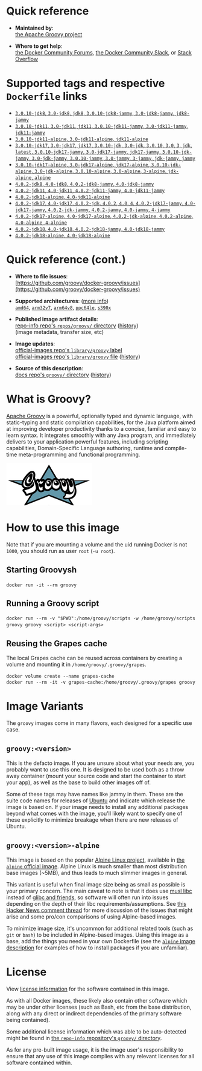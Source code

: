 <!--

********************************************************************************

WARNING:

    DO NOT EDIT "groovy/README.md"

    IT IS AUTO-GENERATED

    (from the other files in "groovy/" combined with a set of templates)

********************************************************************************

-->

# Quick reference

-	**Maintained by**:  
	[the Apache Groovy project](https://github.com/groovy/docker-groovy)

-	**Where to get help**:  
	[the Docker Community Forums](https://forums.docker.com/), [the Docker Community Slack](https://dockr.ly/slack), or [Stack Overflow](https://stackoverflow.com/search?tab=newest&q=docker)

# Supported tags and respective `Dockerfile` links

-	[`3.0.10-jdk8`, `3.0-jdk8`, `jdk8`, `3.0.10-jdk8-jammy`, `3.0-jdk8-jammy`, `jdk8-jammy`](https://github.com/groovy/docker-groovy/blob/4d9411a045265bb6c8af2a64876419301a9c5ee4/jdk8/Dockerfile)
-	[`3.0.10-jdk11`, `3.0-jdk11`, `jdk11`, `3.0.10-jdk11-jammy`, `3.0-jdk11-jammy`, `jdk11-jammy`](https://github.com/groovy/docker-groovy/blob/4d9411a045265bb6c8af2a64876419301a9c5ee4/jdk11/Dockerfile)
-	[`3.0.10-jdk11-alpine`, `3.0-jdk11-alpine`, `jdk11-alpine`](https://github.com/groovy/docker-groovy/blob/4d9411a045265bb6c8af2a64876419301a9c5ee4/jdk11-alpine/Dockerfile)
-	[`3.0.10-jdk17`, `3.0-jdk17`, `jdk17`, `3.0.10-jdk`, `3.0-jdk`, `3.0.10`, `3.0`, `3`, `jdk`, `latest`, `3.0.10-jdk17-jammy`, `3.0-jdk17-jammy`, `jdk17-jammy`, `3.0.10-jdk-jammy`, `3.0-jdk-jammy`, `3.0.10-jammy`, `3.0-jammy`, `3-jammy`, `jdk-jammy`, `jammy`](https://github.com/groovy/docker-groovy/blob/4d9411a045265bb6c8af2a64876419301a9c5ee4/jdk17/Dockerfile)
-	[`3.0.10-jdk17-alpine`, `3.0-jdk17-alpine`, `jdk17-alpine`, `3.0.10-jdk-alpine`, `3.0-jdk-alpine`, `3.0.10-alpine`, `3.0-alpine`, `3-alpine`, `jdk-alpine`, `alpine`](https://github.com/groovy/docker-groovy/blob/4d9411a045265bb6c8af2a64876419301a9c5ee4/jdk17-alpine/Dockerfile)
-	[`4.0.2-jdk8`, `4.0-jdk8`, `4.0.2-jdk8-jammy`, `4.0-jdk8-jammy`](https://github.com/groovy/docker-groovy/blob/519621c18f5b144d6bc7029e43cebf7bd92dd52e/jdk8/Dockerfile)
-	[`4.0.2-jdk11`, `4.0-jdk11`, `4.0.2-jdk11-jammy`, `4.0-jdk11-jammy`](https://github.com/groovy/docker-groovy/blob/519621c18f5b144d6bc7029e43cebf7bd92dd52e/jdk11/Dockerfile)
-	[`4.0.2-jdk11-alpine`, `4.0-jdk11-alpine`](https://github.com/groovy/docker-groovy/blob/519621c18f5b144d6bc7029e43cebf7bd92dd52e/jdk11-alpine/Dockerfile)
-	[`4.0.2-jdk17`, `4.0-jdk17`, `4.0.2-jdk`, `4.0.2`, `4.0`, `4`, `4.0.2-jdk17-jammy`, `4.0-jdk17-jammy`, `4.0.2-jdk-jammy`, `4.0.2-jammy`, `4.0-jammy`, `4-jammy`](https://github.com/groovy/docker-groovy/blob/519621c18f5b144d6bc7029e43cebf7bd92dd52e/jdk17/Dockerfile)
-	[`4.0.2-jdk17-alpine`, `4.0-jdk17-alpine`, `4.0.2-jdk-alpine`, `4.0.2-alpine`, `4.0-alpine`, `4-alpine`](https://github.com/groovy/docker-groovy/blob/519621c18f5b144d6bc7029e43cebf7bd92dd52e/jdk17-alpine/Dockerfile)
-	[`4.0.2-jdk18`, `4.0-jdk18`, `4.0.2-jdk18-jammy`, `4.0-jdk18-jammy`](https://github.com/groovy/docker-groovy/blob/519621c18f5b144d6bc7029e43cebf7bd92dd52e/jdk18/Dockerfile)
-	[`4.0.2-jdk18-alpine`, `4.0-jdk18-alpine`](https://github.com/groovy/docker-groovy/blob/519621c18f5b144d6bc7029e43cebf7bd92dd52e/jdk18-alpine/Dockerfile)

# Quick reference (cont.)

-	**Where to file issues**:  
	[https://github.com/groovy/docker-groovy/issues](https://github.com/groovy/docker-groovy/issues)

-	**Supported architectures**: ([more info](https://github.com/docker-library/official-images#architectures-other-than-amd64))  
	[`amd64`](https://hub.docker.com/r/amd64/groovy/), [`arm32v7`](https://hub.docker.com/r/arm32v7/groovy/), [`arm64v8`](https://hub.docker.com/r/arm64v8/groovy/), [`ppc64le`](https://hub.docker.com/r/ppc64le/groovy/), [`s390x`](https://hub.docker.com/r/s390x/groovy/)

-	**Published image artifact details**:  
	[repo-info repo's `repos/groovy/` directory](https://github.com/docker-library/repo-info/blob/master/repos/groovy) ([history](https://github.com/docker-library/repo-info/commits/master/repos/groovy))  
	(image metadata, transfer size, etc)

-	**Image updates**:  
	[official-images repo's `library/groovy` label](https://github.com/docker-library/official-images/issues?q=label%3Alibrary%2Fgroovy)  
	[official-images repo's `library/groovy` file](https://github.com/docker-library/official-images/blob/master/library/groovy) ([history](https://github.com/docker-library/official-images/commits/master/library/groovy))

-	**Source of this description**:  
	[docs repo's `groovy/` directory](https://github.com/docker-library/docs/tree/master/groovy) ([history](https://github.com/docker-library/docs/commits/master/groovy))

# What is Groovy?

[Apache Groovy](http://groovy-lang.org/) is a powerful, optionally typed and dynamic language, with static-typing and static compilation capabilities, for the Java platform aimed at improving developer productivity thanks to a concise, familiar and easy to learn syntax. It integrates smoothly with any Java program, and immediately delivers to your application powerful features, including scripting capabilities, Domain-Specific Language authoring, runtime and compile-time meta-programming and functional programming.

![logo](https://raw.githubusercontent.com/docker-library/docs/bb5fc730ed18c45d86425f9fa4265d50cb795ec8/groovy/logo.png)

# How to use this image

Note that if you are mounting a volume and the uid running Docker is not `1000`, you should run as user `root` (`-u root`).

## Starting Groovysh

`docker run -it --rm groovy`

## Running a Groovy script

`docker run --rm -v "$PWD":/home/groovy/scripts -w /home/groovy/scripts groovy groovy <script> <script-args>`

## Reusing the Grapes cache

The local Grapes cache can be reused across containers by creating a volume and mounting it in `/home/groovy/.groovy/grapes`.

```console
docker volume create --name grapes-cache
docker run --rm -it -v grapes-cache:/home/groovy/.groovy/grapes groovy
```

# Image Variants

The `groovy` images come in many flavors, each designed for a specific use case.

## `groovy:<version>`

This is the defacto image. If you are unsure about what your needs are, you probably want to use this one. It is designed to be used both as a throw away container (mount your source code and start the container to start your app), as well as the base to build other images off of.

Some of these tags may have names like jammy in them. These are the suite code names for releases of [Ubuntu](https://wiki.ubuntu.com/Releases) and indicate which release the image is based on. If your image needs to install any additional packages beyond what comes with the image, you'll likely want to specify one of these explicitly to minimize breakage when there are new releases of Ubuntu.

## `groovy:<version>-alpine`

This image is based on the popular [Alpine Linux project](https://alpinelinux.org), available in [the `alpine` official image](https://hub.docker.com/_/alpine). Alpine Linux is much smaller than most distribution base images (~5MB), and thus leads to much slimmer images in general.

This variant is useful when final image size being as small as possible is your primary concern. The main caveat to note is that it does use [musl libc](https://musl.libc.org) instead of [glibc and friends](https://www.etalabs.net/compare_libcs.html), so software will often run into issues depending on the depth of their libc requirements/assumptions. See [this Hacker News comment thread](https://news.ycombinator.com/item?id=10782897) for more discussion of the issues that might arise and some pro/con comparisons of using Alpine-based images.

To minimize image size, it's uncommon for additional related tools (such as `git` or `bash`) to be included in Alpine-based images. Using this image as a base, add the things you need in your own Dockerfile (see the [`alpine` image description](https://hub.docker.com/_/alpine/) for examples of how to install packages if you are unfamiliar).

# License

View [license information](http://www.apache.org/licenses/LICENSE-2.0.html) for the software contained in this image.

As with all Docker images, these likely also contain other software which may be under other licenses (such as Bash, etc from the base distribution, along with any direct or indirect dependencies of the primary software being contained).

Some additional license information which was able to be auto-detected might be found in [the `repo-info` repository's `groovy/` directory](https://github.com/docker-library/repo-info/tree/master/repos/groovy).

As for any pre-built image usage, it is the image user's responsibility to ensure that any use of this image complies with any relevant licenses for all software contained within.
